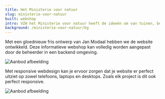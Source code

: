 ```yaml
---
title: Het Ministerie voor natuur
slug: ministerie-voor-natuur
built: webshop
intro: VZW het Ministerie voor natuur heeft de ideeën om van tuinen, bedrijventerreinen en steden bondgenoten van de natuur te maken. En ze helpen die uitvoeren ook.
background: /ministerie-voor-natuur/bg
---
```


Met een gloednieuw fris ontwerp van Jan Modaal hebben we de website ontwikkeld. Deze informatieve webshop kan volledig worden aangepast door de beheerder in een backend omgeving.

![Aanbod afbeelding](/img/projects/ministerie-voor-natuur/homepage.png)

Met responsive webdesign kan je ervoor zorgen dat je website er perfect uitziet op zowel telefoons, laptops en desktops. Zoals elk project is dit ook perfect responsive.

![Aanbod afbeelding](/img/projects/ministerie-voor-natuur/aanbod.png)
